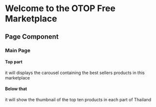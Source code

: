 # Welcome to the OTOP Free Marketplace

## Page Component

### Main Page

#### Top part

it will displays the carousel containing the best sellers products in this marketplace

#### Below that

it will show the thumbnail of the top ten products in each part of Thailand
